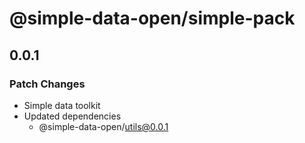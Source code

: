 # @simple-data-open/simple-pack

## 0.0.1

### Patch Changes

- Simple data toolkit
- Updated dependencies
  - @simple-data-open/utils@0.0.1
